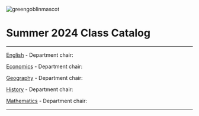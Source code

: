 ![greengoblinmascot](media/gg.jpeg)
# Summer 2024 Class Catalog
---

[English](english.md) - Department chair: <mith-r >

[Economics](economics.md) - Department chair: <github username> 

[Geography](geography.md) - Department chair: <github username>

[History](history.md) - Department chair: <github username>

[Mathematics](math.md) - Department chair: <github username>

---
